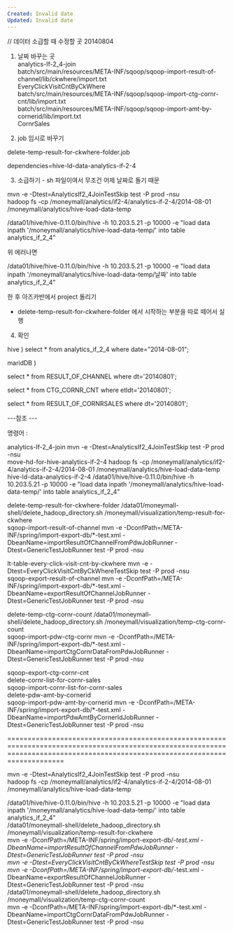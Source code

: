 ```yaml
---
Created: Invalid date
Updated: Invalid date
---
```

// 데이터 소급할 때 수정할 곳 20140804

1) 날짜 바꾸는 곳  
analytics-If-2_4-join  
batch/src/main/resources/META-INF/sqoop/sqoop-import-result-of-channel/lib/ckwhere/import.txt  
EveryClickVisitCntByCkWhere  
batch/src/main/resources/META-INF/sqoop/sqoop-import-ctg-cornr-cnt/lib/import.txt  
batch/src/main/resources/META-INF/sqoop/sqoop-import-amt-by-cornerid/lib/import.txt  
CornrSales  

2) job 임시로 바꾸기

delete-temp-result-for-ckwhere-folder.job

dependencies=hive-ld-data-analytics-if-2-4

3) 소급하기 - sh 파일이여서 무조건 어제 날짜로 돌기 때문

mvn -e -Dtest=AnalyticsIf2_4JoinTestSkip test -P prod -nsu  
hadoop fs -cp /moneymall/analytics/if2-4/analytics-if-2-4/2014-08-01 /moneymall/analytics/hive-load-data-temp  

/data01/hive/hive-0.11.0/bin/hive -h 10.203.5.21 -p 10000 -e "load data inpath '/moneymall/analytics/hive-load-data-temp/' into table analytics_if_2_4"

위 에러나면

/data01/hive/hive-0.11.0/bin/hive -h 10.203.5.21 -p 10000 -e "load data inpath '/moneymall/analytics/hive-load-data-temp/날짜' into table analytics_if_2_4"

한 후 아즈카반에서 project 돌리기

- delete-temp-result-for-ckwhere-folder 에서 시작하는 부분을 따로 떼어서 실행

4) 확인

hive ) select * from analytics_if_2_4 where date="2014-08-01";

maridDB )

select * from RESULT_OF_CHANNEL where dt='20140801';

select * from CTG_CORNR_CNT where etldt='20140801';

select * from RESULT_OF_CORNRSALES where dt='20140801';

---참조 ---

명령어 :

analytics-If-2_4-join mvn -e -Dtest=AnalyticsIf2_4JoinTestSkip test -P prod -nsu  
move-hd-for-hive-analytics-if-2-4 hadoop fs -cp /moneymall/analytics/if2-4/analytics-if-2-4/2014-08-01 /moneymall/analytics/hive-load-data-temp  
hive-ld-data-analytics-if-2-4 /data01/hive/hive-0.11.0/bin/hive -h 10.203.5.21 -p 10000 -e "load data inpath '/moneymall/analytics/hive-load-data-temp/' into table analytics_if_2_4"  

delete-temp-result-for-ckwhere-folder /data01/moneymall-shell/delete_hadoop_directory.sh /moneymall/visualization/temp-result-for-ckwhere  
sqoop-import-result-of-channel mvn -e -DconfPath=/META-INF/spring/import-export-db/*-test.xml -DbeanName=importResultOfChannelFromPdwJobRunner -Dtest=GenericTestJobRunner test -P prod -nsu  

lt-table-every-click-visit-cnt-by-ckwhere mvn -e -Dtest=EveryClickVisitCntByCkWhereTestSkip test -P prod -nsu  
sqoop-export-result-of-channel mvn -e -DconfPath=/META-INF/spring/import-export-db/*-test.xml -DbeanName=exportResultOfChannelJobRunner -Dtest=GenericTestJobRunner test -P prod -nsu  

delete-temp-ctg-cornr-count /data01/moneymall-shell/delete_hadoop_directory.sh /moneymall/visualization/temp-ctg-cornr-count  
sqoop-import-pdw-ctg-cornr mvn -e -DconfPath=/META-INF/spring/import-export-db/*-test.xml -DbeanName=importCtgCornrDataFromPdwJobRunner -Dtest=GenericTestJobRunner test -P prod -nsu  

sqoop-export-ctg-cornr-cnt  
delete-cornr-list-for-cornr-sales  
sqoop-import-cornr-list-for-cornr-sales  
delete-pdw-amt-by-cornerid  
sqoop-import-pdw-amt-by-cornerid mvn -e -DconfPath=/META-INF/spring/import-export-db/*-test.xml -DbeanName=importPdwAmtByCornerIdJobRunner -Dtest=GenericTestJobRunner test -P prod -nsu  

================================================================================================================================================================================

mvn -e -Dtest=AnalyticsIf2_4JoinTestSkip test -P prod -nsu  
hadoop fs -cp /moneymall/analytics/if2-4/analytics-if-2-4/2014-08-01 /moneymall/analytics/hive-load-data-temp  

/data01/hive/hive-0.11.0/bin/hive -h 10.203.5.21 -p 10000 -e "load data inpath '/moneymall/analytics/hive-load-data-temp/' into table analytics_if_2_4"  
/data01/moneymall-shell/delete_hadoop_directory.sh /moneymall/visualization/temp-result-for-ckwhere  
mvn -e -DconfPath=/META-INF/spring/import-export-db/*-test.xml -DbeanName=importResultOfChannelFromPdwJobRunner -Dtest=GenericTestJobRunner test -P prod -nsu  
mvn -e -Dtest=EveryClickVisitCntByCkWhereTestSkip test -P prod -nsu  
mvn -e -DconfPath=/META-INF/spring/import-export-db/*-test.xml -DbeanName=exportResultOfChannelJobRunner -Dtest=GenericTestJobRunner test -P prod -nsu  
/data01/moneymall-shell/delete_hadoop_directory.sh /moneymall/visualization/temp-ctg-cornr-count  
mvn -e -DconfPath=/META-INF/spring/import-export-db/*-test.xml -DbeanName=importCtgCornrDataFromPdwJobRunner -Dtest=GenericTestJobRunner test -P prod -nsu